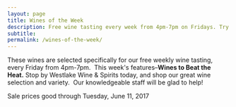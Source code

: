 ```yaml
---
layout: page
title: Wines of the Week
description: Free wine tasting every week from 4pm-7pm on Fridays. Try four different wines every week and find your next favorite bottle.
subtitle:
permalink: /wines-of-the-week/
---
```



These wines are selected specifically for our free weekly wine tasting, every Friday from 4pm-7pm. &nbsp;This week's features–**Wines to Beat the Heat.**&nbsp;Stop by Westlake Wine & Spirits today, and shop our great wine selection and variety. &nbsp;Our knowledgeable staff will be glad to help!

Sale prices good through Tuesday, June 11, 2017

&nbsp;